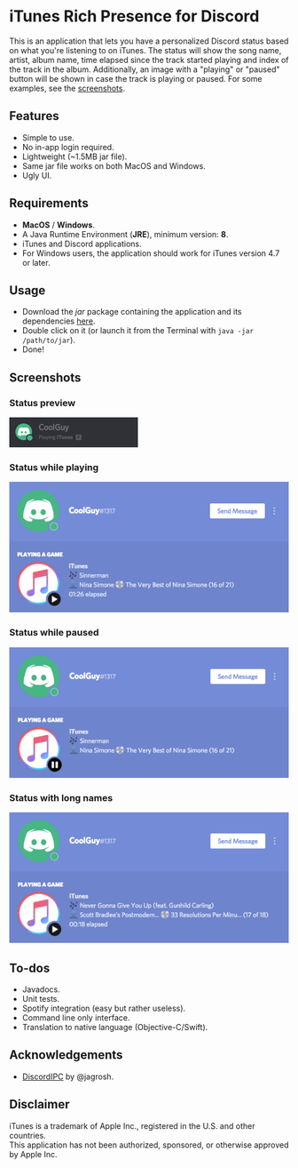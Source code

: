 # iTunes Rich Presence for Discord
This is an application that lets you have a personalized Discord status based on what you're listening to on iTunes. The status will show the song name, artist, album name, time elapsed since the track started playing and index of the track in the album. Additionally, an image with a "playing" or "paused" button will be shown in case the track is playing or paused. For some examples, see the [screenshots](#screenshots).

## Features
* Simple to use.
* No in-app login required.
* Lightweight (~1.5MB jar file).
* Same jar file works on both MacOS and Windows.
* Ugly UI.

## Requirements
* **MacOS** / **Windows**.
* A Java Runtime Environment (**JRE**), minimum version: **8**.
* iTunes and Discord applications.
* For Windows users, the application should work for iTunes version 4.7 or later.

## Usage
* Download the *jar* package containing the application and its dependencies [here](https://github.com/kevinmussi/iTunes-Discord-RP/releases/download/v1.0/iTunesDiscordRP-1.0.jar).
* Double click on it (or launch it from the Terminal with `java -jar /path/to/jar`).
* Done!

## Screenshots
### Status preview
![alt](screenshots/status-preview1.png)

### Status while playing
![alt](screenshots/status-playing.png)

### Status while paused
![alt](screenshots/status-paused.png)

### Status with long names
![alt](screenshots/status-playing-shortened.png)

## To-dos
* Javadocs.
* Unit tests.
* Spotify integration (easy but rather useless).
* Command line only interface.
* Translation to native language (Objective-C/Swift).

## Acknowledgements
* [DiscordIPC](https://github.com/jagrosh/DiscordIPC) by @jagrosh.

## Disclaimer
iTunes is a trademark of Apple Inc., registered in the U.S. and other countries.\
This application has not been authorized, sponsored, or otherwise approved by Apple Inc.
